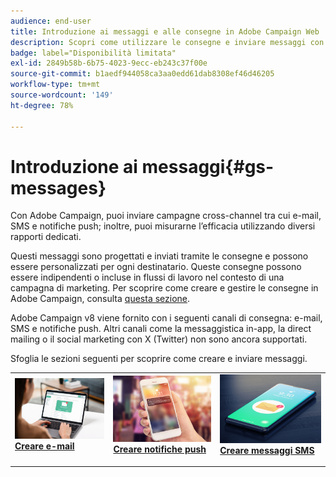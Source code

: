 ```yaml
---
audience: end-user
title: Introduzione ai messaggi e alle consegne in Adobe Campaign Web
description: Scopri come utilizzare le consegne e inviare messaggi con Campaign Web
badge: label="Disponibilità limitata"
exl-id: 2849b58b-6b75-4023-9ecc-eb243c37f00e
source-git-commit: b1aedf944058ca3aa0edd61dab8308ef46d46205
workflow-type: tm+mt
source-wordcount: '149'
ht-degree: 78%

---
```


# Introduzione ai messaggi{#gs-messages}

Con Adobe Campaign, puoi inviare campagne cross-channel tra cui e-mail, SMS e notifiche push; inoltre, puoi misurarne l’efficacia utilizzando diversi rapporti dedicati.

Questi messaggi sono progettati e inviati tramite le consegne e possono essere personalizzati per ogni destinatario. Queste consegne possono essere indipendenti o incluse in flussi di lavoro nel contesto di una campagna di marketing. Per scoprire come creare e gestire le consegne in Adobe Campaign, consulta [questa sezione](gs-deliveries.md).

Adobe Campaign v8 viene fornito con i seguenti canali di consegna: e-mail, SMS e notifiche push. Altri canali come la messaggistica in-app, la direct mailing o il social marketing con X (Twitter) non sono ancora supportati.

Sfoglia le sezioni seguenti per scoprire come creare e inviare messaggi.

<table style="table-layout:fixed">
    <tr style="border: 0;">
    <td>
    <a href="../email/create-email.md">
    <img alt="E-mail" src="assets/do-not-localize/email.jpg">
    </a>
    <div><a href="../email/create-email.md"><strong>Creare e-mail</strong>
    </div>
    <p>
    </td>
    <td>
    <a href="../push/create-push.md">
      <img alt="Push" src="assets/do-not-localize/push.jpg">
    </a>
    <div>
    <a href="../push/gs-push.md"><strong>Creare notifiche push</strong></a>
    </div>
    <p>
    </td>
    <td>
    <a href="../sms/create-sms.md">
      <img alt="SMS" src="assets/do-not-localize/sms.jpg">
    </a>
    <div>
    <a href="../sms/create-sms.md"><strong>Creare messaggi SMS</strong></a>
    </div>
    <p>
    </td>
    </tr>
    </table>


